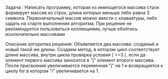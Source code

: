 Задача :
Написать программу, которая из имеющегося массива строк формирует массив из строк, длина которых меньше либо равна 3 символа. Первоначальный массив можно ввести с клавиатуры, либо задать на старте выполнения алгоритма. При решение не рекомендуется пользоваться коллекциями, лучше обойтись исключительно массивами


Описание алгоритма решения:
Объявляется два массива: созданый и новый такой же длины. Создаем метод, в котором цикл соответствует длине массива, внутри цикла проверка условия ( <=3 ), если да элемент первого массива заносится в "j" элемент второго массива. После присвоения увеличивается переменная "j" на 1 и возвращается к циклу for в котором "i" увеличивается на 1.